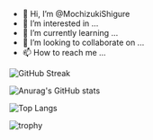 - 👋 Hi, I’m @MochizukiShigure
- 👀 I’m interested in ...
- 🌱 I’m currently learning ...
- 💞️ I’m looking to collaborate on ...
- 📫 How to reach me ...

<!---
MochizukiShigure/MochizukiShigure is a ✨ special ✨ repository because its `README.md` (this file) appears on your GitHub profile.
You can click the Preview link to take a look at your changes.
--->
![GitHub Streak](https://streak-stats.demolab.com/?user=MochizukiShigure&theme=dark)

![Anurag's GitHub stats](https://github-readme-stats.vercel.app/api?username=MochizukiShigure&bg_color=30,e96443,904e95&title_color=fff&text_color=fff)  

![Top Langs](https://github-readme-stats.vercel.app/api/top-langs/?username=MochizukiShigure&bg_color=30,e96443,904e95&title_color=fff&text_color=fff=compact)

![trophy](https://github-profile-trophy.vercel.app/?username=MochizukiShigure&theme=juicyfresh)
